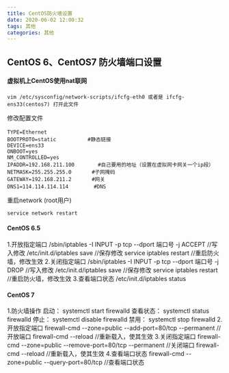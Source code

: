 ```yaml
---
title: CentOS防火墙设置
date: 2020-06-02 12:00:32
tags: 其他
categories: 其他
---
```

## CentOS 6、CentOS7 防火墙端口设置

#### 虚拟机上CentOS使用nat联网

```shell
vim /etc/sysconfig/network-scripts/ifcfg-eth0 或者是 ifcfg-ens33(centos7) 打开此文件
```

修改配置文件

```shell
TYPE=Ethernet　　　　　　　　
BOOTPROTO=static　　　　　  #静态链接
DEVICE=ens33
ONBOOT=yes
NM_CONTROLLED=yes
IPADDR=192.168.211.100　　　　 #自己要用的地址（设置在虚拟网卡网关一个ip段）
NETMASK=255.255.255.0　　　　#子网掩码
GATEWAY=192.168.211.2　　　　#网关
DNS1=114.114.114.114　　　　　#DNS
```

重启network (root用户)

```shell
service network restart
```



#### CentOS 6.5

1.开放指定端口
/sbin/iptables -I INPUT -p tcp --dport 端口号 -j ACCEPT   //写入修改
/etc/init.d/iptables save                                       //保存修改
service iptables restart                                               //重启防火墙，修改生效
2.关闭指定端口
/sbin/iptables -I INPUT -p tcp --dport 端口号 -j DROP       //写入修改
/etc/init.d/iptables save                                        //保存修改
service iptables restart                                             //重启防火墙，修改生效
3.查看端口状态
/etc/init.d/iptables status

#### CentOS 7

1.防火墙操作
启动： systemctl start firewalld
查看状态： systemctl status firewalld 
停止： systemctl disable firewalld
禁用： systemctl stop firewalld
2.开放指定端口
firewall-cmd --zone=public --add-port=80/tcp --permanent   //开放端口
firewall-cmd --reload                                                                   //重新载入，使其生效
3.关闭指定端口
firewall-cmd --zone=public --remove-port=80/tcp --permanent            //关闭端口
firewall-cmd --reload                                                                   //重新载入，使其生效
4.查看端口状态
firewall-cmd --zone=public --query-port=80/tcp                            //查看端口状态